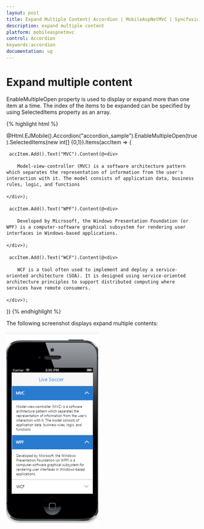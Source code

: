 ```yaml
---
layout: post
title: Expand Multiple Content| Accordion | MobileAspNetMVC | Syncfusion
description: expand multiple content 
platform: mobileaspnetmvc
control: Accordion
keywords:accordion
documentation: ug
---
```


# Expand multiple content 

EnableMultipleOpen property is used to display or expand more than one item at a time. The index of the items to be expanded can be specified by using SelectedItems property as an array.




{% highlight html %}

@Html.EJMobile().Accordion("accordion_sample").EnableMultipleOpen(true).SelectedItems(new int[] {0,1}).Items(accItem =>
 {

     accItem.Add().Text("MVC").Content(@<div>

        Model-view-controller (MVC) is a software architecture pattern which separates the representation of information from the user's interaction with it. The model consists of application data, business rules, logic, and functions

    </div>);

     accItem.Add().Text("WPF").Content(@<div>

        Developed by Microsoft, the Windows Presentation Foundation (or WPF) is a computer-software graphical subsystem for rendering user interfaces in Windows-based applications.

    </div>);

     accItem.Add().Text("WCF").Content(@<div>

        WCF is a tool often used to implement and deploy a service-oriented architecture (SOA). It is designed using service-oriented architecture principles to support distributed computing where services have remote consumers.

    </div>);

 })
{% endhighlight %}


The following screenshot displays expand multiple contents:

![](Expand-multiple-content_images/Expand-multiple-content_img1.png)



